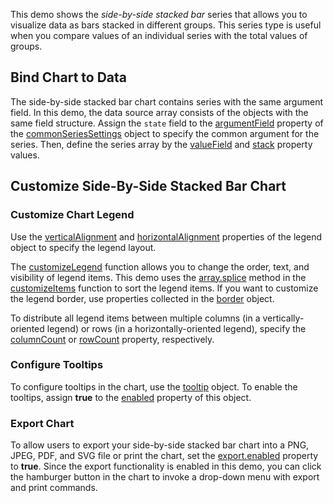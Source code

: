 This demo shows the _side-by-side stacked bar_ series that allows you to visualize data as bars stacked in different groups. This series type is useful when you compare values of an individual series with the total values of groups.

## Bind Chart to Data

The side-by-side stacked bar chart contains series with the same argument field. In this demo, the data source array consists of the objects with the same field structure. Assign the `state` field to the [argumentField](/Documentation/ApiReference/UI_Components/dxChart/Configuration/commonSeriesSettings/#argumentField) property of the [commonSeriesSettings](/Documentation/ApiReference/UI_Components/dxChart/Configuration/commonSeriesSettings/) object to specify the common argument for the series. Then, define the series array by the [valueField](/Documentation/ApiReference/UI_Components/dxChart/Configuration/series/#valueField) and [stack](/Documentation/ApiReference/UI_Components/dxChart/Configuration/series/#stack) property values. 

## Customize Side-By-Side Stacked Bar Chart

### Customize Chart Legend 

Use the [verticalAlignment](/Documentation/ApiReference/UI_Components/dxChart/Configuration/legend/#verticalAlignment) and [horizontalAlignment](/Documentation/ApiReference/UI_Components/dxChart/Configuration/legend/#horizontalAlignment) properties of the legend object to specify the legend layout. 

The [customizeLegend](/Documentation/ApiReference/UI_Components/dxChart/Configuration/legend/#customizeItems) function allows you to change the order, text, and visibility of legend items. This demo uses the [array.splice](https://developer.mozilla.org/ru/docs/Web/JavaScript/Reference/Global_Objects/Array/splice) method in the [customizeItems]() function to sort the legend items. If you want to customize the legend border, use properties collected in the [border](/Documentation/ApiReference/UI_Components/dxChart/Configuration/legend/border) object. 

To distribute all legend items between multiple columns (in a vertically-oriented legend) or rows (in a horizontally-oriented legend), specify the [columnCount](/Documentation/ApiReference/UI_Components/dxChart/Configuration/legend/#columnCount) or [rowCount](/Documentation/ApiReference/UI_Components/dxChart/Configuration/legend/#rowCount) property, respectively.

### Configure Tooltips

To configure tooltips in the chart, use the [tooltip](/Documentation/ApiReference/UI_Components/dxChart/Configuration/tooltip/) object. To enable the tooltips, assign **true** to the [enabled](/Documentation/ApiReference/UI_Components/dxChart/Configuration/tooltip/#enabled) property of this object. 

### Export Chart

To allow users to export your side-by-side stacked bar chart into a PNG, JPEG, PDF, and SVG file or print the chart, set the [export.enabled](/Documentation/ApiReference/UI_Components/dxChart/Configuration/export/#enabled) property to **true**. Since the export functionality is enabled in this demo, you can click the hamburger button in the chart to invoke a drop-down menu with export and print commands.
